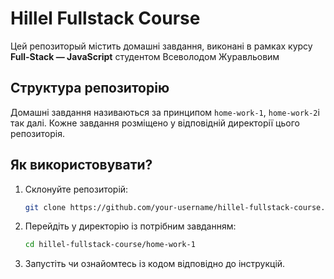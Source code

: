 # Hillel Fullstack Course

Цей репозиторый містить домашні завдання, виконані в рамках курсу **Full-Stack — JavaScript** студентом Всеволодом Журавльовим

## Структура репозиторію

Домашні завдання називаються за принципом `home-work-1`, `home-work-2`і так далі. Кожне завдання розміщено у відповідній директорії цього репозиторія.

## Як використовувати?

1. Склонуйте репозиторій:
   ```bash
   git clone https://github.com/your-username/hillel-fullstack-course.git
   ```
2. Перейдіть у директорію із потрібним завданням:
   ```bash
   cd hillel-fullstack-course/home-work-1
   ```
3. Запустіть чи ознайомтесь із кодом відповідно до інструкцій.
